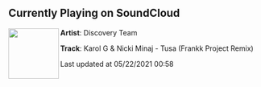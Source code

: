 ## Currently Playing on SoundCloud

[<img align="left" width="100" src="https://i1.sndcdn.com/artworks-000677646505-hrtf81-t500x500.jpg">](https://soundcloud.com/discoveryteam/karol-g-nicki-minaj-tusa-frankk-project-remix?in=saxurn/sets/dancing-landscapes)

**Artist**: Discovery Team 

**Track**: Karol G & Nicki Minaj - Tusa (Frankk Project Remix)

Last updated at 05/22/2021 00:58
